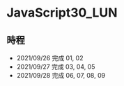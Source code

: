 # JavaScript30_LUN
## 時程
- 2021/09/26 完成 01, 02
- 2021/09/27 完成 03, 04, 05
- 2021/09/28 完成 06, 07, 08, 09
